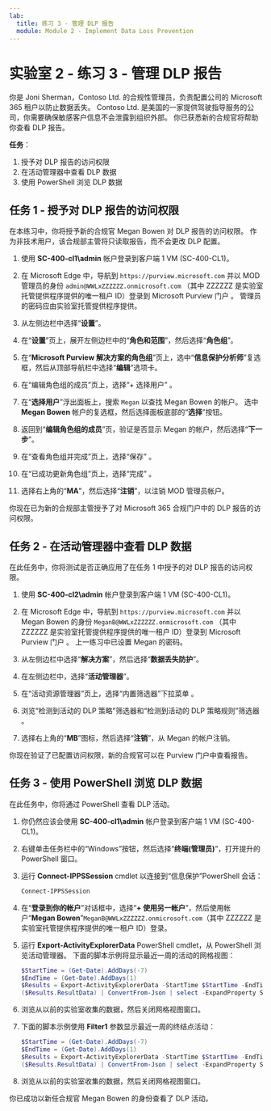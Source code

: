 ```yaml
---
lab:
  title: 练习 3 - 管理 DLP 报告
  module: Module 2 - Implement Data Loss Prevention
---
```


# 实验室 2 - 练习 3 - 管理 DLP 报告

你是 Joni Sherman，Contoso Ltd. 的合规性管理员，负责配置公司的 Microsoft 365 租户以防止数据丢失。 Contoso Ltd. 是美国的一家提供驾驶指导服务的公司，你需要确保敏感客户信息不会泄露到组织外部。 你已获悉新的合规官将帮助你查看 DLP 报告。

**任务**：

1. 授予对 DLP 报告的访问权限
1. 在活动管理器中查看 DLP 数据
1. 使用 PowerShell 浏览 DLP 数据

## 任务 1 - 授予对 DLP 报告的访问权限

在本练习中，你将授予新的合规官 Megan Bowen 对 DLP 报告的访问权限。 作为非技术用户，该合规部主管将只读取报告，而不会更改 DLP 配置。

1. 使用 **SC-400-cl1\admin** 帐户登录到客户端 1 VM (SC-400-CL1)。

1. 在 Microsoft Edge 中，导航到 `https://purview.microsoft.com` 并以 MOD 管理员的身份 `admin@WWLxZZZZZZ.onmicrosoft.com` （其中 ZZZZZZ 是实验室托管提供程序提供的唯一租户 ID）登录到 Microsoft Purview 门户  。 管理员的密码应由实验室托管提供程序提供。

1. 从左侧边栏中选择“**设置**”。

1. 在“**设置**”页上，展开左侧边栏中的“**角色和范围**”，然后选择“**角色组**”。

1. 在“**Microsoft Purview 解决方案的角色组**”页上，选中“**信息保护分析师**”复选框，然后从顶部导航栏中选择“**编辑**”选项卡。

1. 在“编辑角色组的成员”页上，选择“+ 选择用户” 。

1. 在“**选择用户**”浮出面板上，搜索 `Megan` 以查找 Megan Bowen 的帐户。 选中 **Megan Bowen** 帐户的复选框，然后选择面板底部的“**选择**”按钮。

1. 返回到“**编辑角色组的成员**”页，验证是否显示 Megan 的帐户，然后选择“**下一步**”。

1. 在“查看角色组并完成”页上，选择“保存” 。

1. 在“已成功更新角色组”页上，选择“完成” 。

1. 选择右上角的“**MA**”，然后选择“**注销**”，以注销 MOD 管理员帐户。

你现在已为新的合规部主管授予了对 Microsoft 365 合规门户中的 DLP 报告的访问权限。

## 任务 2 - 在活动管理器中查看 DLP 数据

在此任务中，你将测试是否正确应用了在任务 1 中授予的对 DLP 报告的访问权限。

1. 使用 **SC-400-cl2\admin** 帐户登录到客户端 1 VM (SC-400-CL1)。

1. 在 Microsoft Edge 中，导航到 `https://purview.microsoft.com` 并以 Megan Bowen 的身份 `MeganB@WWLxZZZZZZ.onmicrosoft.com` （其中 ZZZZZZ 是实验室托管提供程序提供的唯一租户 ID）登录到 Microsoft Purview 门户  。 上一练习中已设置 Megan 的密码。

1. 从左侧边栏中选择“**解决方案**”，然后选择“**数据丢失防护**”。

1. 在左侧边栏中，选择“**活动管理器**”。

1. 在“活动资源管理器”页上，选择“内置筛选器”下拉菜单 。

1. 浏览“检测到活动的 DLP 策略”筛选器和“检测到活动的 DLP 策略规则”筛选器 。

1. 选择右上角的“**MB**”图标，然后选择“**注销**”，从 Megan 的帐户注销。

你现在验证了已配置访问权限，新的合规官可以在 Purview 门户中查看报告。

## 任务 3 - 使用 PowerShell 浏览 DLP 数据

在此任务中，你将通过 PowerShell 查看 DLP 活动。

1. 你仍然应该会使用 **SC-400-cl1\admin** 帐户登录到客户端 1 VM (SC-400-CL1)。

1. 右键单击任务栏中的“Windows”按钮，然后选择“**终端(管理员)**”，打开提升的 PowerShell 窗口。

1. 运行 **Connect-IPPSSession** cmdlet 以连接到“信息保护”PowerShell 会话：

   ``` powershell
   Connect-IPPSSession
   ```

1. 在“**登录到你的帐户**”对话框中，选择“**+ 使用另一帐户**”，然后使用帐户“**Megan Bowen**”`MeganB@WWLxZZZZZZ.onmicrosoft.com`（其中 ZZZZZZ 是实验室托管提供程序提供的唯一租户 ID）登录。

1. 运行 **Export-ActivityExplorerData** PowerShell cmdlet，从 PowerShell 浏览活动管理器。 下面的脚本示例将显示最近一周的活动的网格视图：

   ``` powershell
   $StartTime = (Get-Date).AddDays(-7)
   $EndTime = (Get-Date).AddDays(1)
   $Results = Export-ActivityExplorerData -StartTime $StartTime -EndTime $EndTime -OutputFormat JSON
   ($Results.ResultData) | ConvertFrom-Json | select -ExpandProperty SyncRoot | ogv
   ```

1. 浏览从以前的实验室收集的数据，然后关闭网格视图窗口。

1. 下面的脚本示例使用 **Filter1** 参数显示最近一周的终结点活动：

   ``` powershell
   $StartTime = (Get-Date).AddDays(-7)
   $EndTime = (Get-Date).AddDays(1)
   $Results = Export-ActivityExplorerData -StartTime $StartTime -EndTime $EndTime -Filter1 @("Workload","Endpoint")-OutputFormat JSON
   ($Results.ResultData) | ConvertFrom-Json | select -ExpandProperty SyncRoot | ogv
   ```

1. 浏览从以前的实验室收集的数据，然后关闭网格视图窗口。

你已成功以新任合规官 Megan Bowen 的身份查看了 DLP 活动。

